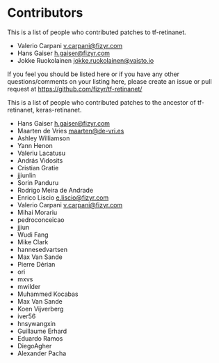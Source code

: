 # Contributors

This is a list of people who contributed patches to tf-retinanet.

* Valerio Carpani <v.carpani@fizyr.com>
* Hans Gaiser <h.gaiser@fizyr.com>
* Jokke Ruokolainen <jokke.ruokolainen@vaisto.io>

If you feel you should be listed here or if you have any other questions/comments on your listing here,
please create an issue or pull request at https://github.com/fizyr/tf-retinanet/

This is a list of people who contributed patches to the ancestor of tf-retinanet, keras-retinanet.

* Hans Gaiser <h.gaiser@fizyr.com>
* Maarten de Vries <maarten@de-vri.es>
* Ashley Williamson
* Yann Henon
* Valeriu Lacatusu
* András Vidosits
* Cristian Gratie
* jjiunlin
* Sorin Panduru
* Rodrigo Meira de Andrade
* Enrico Liscio <e.liscio@fizyr.com>
* Valerio Carpani <v.carpani@fizyr.com>
* Mihai Morariu
* pedroconceicao
* jjiun
* Wudi Fang
* Mike Clark
* hannesedvartsen
* Max Van Sande
* Pierre Dérian
* ori
* mxvs
* mwilder
* Muhammed Kocabas
* Max Van Sande
* Koen Vijverberg
* iver56
* hnsywangxin
* Guillaume Erhard
* Eduardo Ramos
* DiegoAgher
* Alexander Pacha
